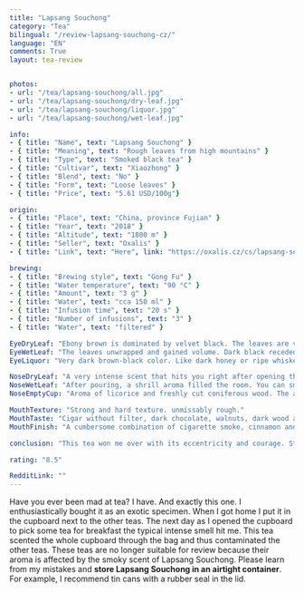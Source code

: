```yaml
---
title: "Lapsang Souchong"
category: "Tea"
bilingual: "/review-lapsang-souchong-cz/"
language: "EN"
comments: True
layout: tea-review


photos:
- url: "/tea/lapsang-souchong/all.jpg"
- url: "/tea/lapsang-souchong/dry-leaf.jpg"
- url: "/tea/lapsang-souchong/liquor.jpg"
- url: "/tea/lapsang-souchong/wet-leaf.jpg"

info:
- { title: "Name", text: "Lapsang Souchong" }
- { title: "Meaning", text: "Rough leaves from high mountains" }
- { title: "Type", text: "Smoked black tea" }
- { title: "Cultivar", text: "Xiaozhong" }
- { title: "Blend", text: "No" }
- { title: "Form", text: "Loose leaves" }
- { title: "Price", text: "5.61 USD/100g"}

origin:
- { title: "Place", text: "China, province Fujian" }
- { title: "Year", text: "2018" }
- { title: "Altitude", text: "1800 m" }
- { title: "Seller", text: "Oxalis" }
- { title: "Link", text: "Here", link: "https://oxalis.cz/cs/lapsang-souchong-uzeny-caj-1-kg-8594045066500-209.htm/" }

brewing:
- { title: "Brewing style", text: "Gong Fu" }
- { title: "Water temperature", text: "90 °C" }
- { title: "Amount", text: "3 g" }
- { title: "Water", text: "cca 150 ml" }
- { title: "Infusion time", text: "20 s" }
- { title: "Number of infusions", text: "3" }
- { title: "Water", text: "filtered" }

EyeDryLeaf: "Ebony brown is dominated by velvet black. The leaves are very thin and wrinkled. The whole mixture consists of about 5 millimeter pieces. Their sizes have very small differences. Rarely can we find small caramel brown twigs."
EyeWetLeaf: "The leaves unwrapped and gained volume. Dark black receded, giving way to a woody brown. The leaves are very soft at sight and shine as if they were glazed. Overall, the surface resembles the surface of an expensive, well-maintained piano."
EyeLiquor: "Very dark brown-black color. Like dark honey or ripe whiskey."

NoseDryLeaf: "A very intense scent that hits you right after opening the tea container. The aroma includes smoked cheese, burnt paper and cigarette smoke in the bar. No wonder its big fan was Winston Churchill. Even so, I still find it interesting and pleasant aroma."
NoseWetLeaf: "After pouring, a shrill aroma filled the room. You can smell the burning fresh wet wood, strong cigars and baked gingerbread. Two hours later, when I entered the room where I was making tea, I felt like I was at a campfire in the summer."
NoseEmptyCup: "Aroma of licorice and freshly cut coniferous wood. The aroma of blackberry leaves is also significant."

MouthTexture: "Strong and hard texture. unmissably rough."
MouthTaste: "Cigar without filter, dark chocolate, walnuts, dark wood and especially whiskey. In the background we can find grapefruits, fennel, licorice and star anise. The taste is very strong and distinctive."
MouthFinish: "A cumbersome combination of cigarette smoke, cinnamon and oranges in dark chocolate. It goes well with the taste of the liquor."

conclusion: "This tea won me over with its eccentricity and courage. Strong taste and aroma that after steeping you will smell the rest of the day. Overall, it's a refreshing change for me. I'm sure I'll comeback to this tea many times. On the other hand, I understand that it will not fit everyone. Even so, it is an excellent tea for a long winter night."

rating: "8.5"

RedditLink: ""
---
```


Have you ever been mad at tea? I have. And exactly this one. I enthusiastically bought it as an exotic specimen. When I got home I put it in the cupboard next to the other teas. The next day as I opened the cupboard to pick some tea for breakfast the typical intense smell hit me. This tea scented the whole cupboard through the bag and thus contaminated the other teas. These teas are no longer suitable for review because their aroma is affected by the smoky scent of Lapsang Souchong. Please learn from my mistakes and **store Lapsang Souchong in an airtight container**. For example, I recommend tin cans with a rubber seal in the lid.

